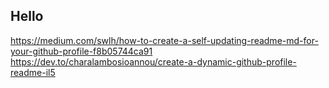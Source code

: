 ## Hello

https://medium.com/swlh/how-to-create-a-self-updating-readme-md-for-your-github-profile-f8b05744ca91
https://dev.to/charalambosioannou/create-a-dynamic-github-profile-readme-il5
